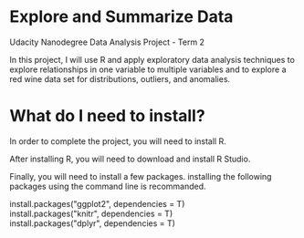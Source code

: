 # Explore and Summarize Data
Udacity Nanodegree Data Analysis Project - Term 2  


In this project, I will use R and apply exploratory data analysis techniques to explore relationships in one variable to multiple variables and to explore a red wine data set for distributions, outliers, and anomalies.  

# What do I need to install?    
In order to complete the project, you will need to install R.   

After installing R, you will need to download and install R Studio.   

Finally, you will need to install a few packages. installing the following packages using the command line is recommanded.  

install.packages("ggplot2", dependencies = T)   
install.packages("knitr", dependencies = T)  
install.packages("dplyr", dependencies = T)  
